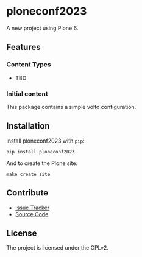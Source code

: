 # ploneconf2023

A new project using Plone 6.

## Features

### Content Types

- TBD

### Initial content

This package contains a simple volto configuration.

Installation
------------

Install ploneconf2023 with `pip`:

```shell
pip install ploneconf2023
```
And to create the Plone site:

```shell
make create_site
```

## Contribute

- [Issue Tracker](https://github.com/tkimnguyen/ploneconf2023/issues)
- [Source Code](https://github.com/tkimnguyen/ploneconf2023/)

## License

The project is licensed under the GPLv2.
